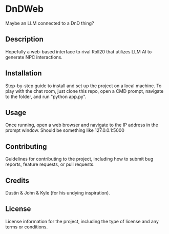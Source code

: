 # DnDWeb
Maybe an LLM connected to a DnD thing?

## Description
Hopefully a web-based interface to rival Roll20 that utilizes LLM AI to generate NPC interactions.

## Installation
Step-by-step guide to install and set up the project on a local machine.
To play with the chat room, just clone this repo, open a CMD prompt, navigate to the folder, and run "python app.py".

## Usage
Once running, open a web browser and navigate to the IP address in the prompt window. Should be something like 127.0.0.1:5000

## Contributing
Guidelines for contributing to the project, including how to submit bug reports, feature requests, or pull requests.

## Credits
Dustin & John & Kyle (for his undying inspiration).

## License
License information for the project, including the type of license and any terms or conditions.
